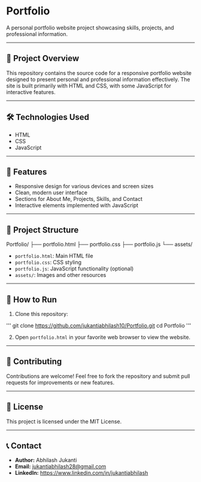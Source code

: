 # Portfolio

A personal portfolio website project showcasing skills, projects, and professional information.

---

## 📌 Project Overview

This repository contains the source code for a responsive portfolio website designed to present personal and professional information effectively. The site is built primarily with HTML and CSS, with some JavaScript for interactive features.

---

## 🛠 Technologies Used

- HTML  
- CSS  
- JavaScript  

---

## 🚀 Features

- Responsive design for various devices and screen sizes  
- Clean, modern user interface  
- Sections for About Me, Projects, Skills, and Contact  
- Interactive elements implemented with JavaScript  

---

## 📁 Project Structure

Portfolio/
├── portfolio.html
├── portfolio.css
├── portfolio.js
└── assets/

- `portfolio.html`: Main HTML file
- `portfolio.css`: CSS styling
- `portfolio.js`: JavaScript functionality (optional)
- `assets/`: Images and other resources

---

## 🚀 How to Run

1. Clone this repository:

'''
    git clone https://github.com/jukantiabhilash10/Portfolio.git
    cd Portfolio
'''

2. Open `portfolio.html` in your favorite web browser to view the website.

---

## 🤝 Contributing

Contributions are welcome! Feel free to fork the repository and submit pull requests for improvements or new features.

---

## 📄 License

This project is licensed under the MIT License.

---

## 📞 Contact

- **Author:** Abhilash Jukanti  
- **Email:** jukantiabhilash28@gmail.com
- **LinkedIn:** https://www.linkedin.com/in/jukantiabhilash
